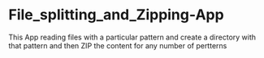 # File_splitting_and_Zipping-App
This App reading files with a particular pattern and create a directory with that pattern and then ZIP the content for any number of pertterns
